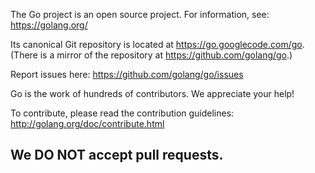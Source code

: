 The Go project is an open source project.
For information, see: https://golang.org/

Its canonical Git repository is located at https://go.googlecode.com/go.
(There is a mirror of the repository at https://github.com/golang/go.)

Report issues here: https://github.com/golang/go/issues

Go is the work of hundreds of contributors. We appreciate your help!

To contribute, please read the contribution guidelines:
	http://golang.org/doc/contribute.html

## We DO NOT accept pull requests.

